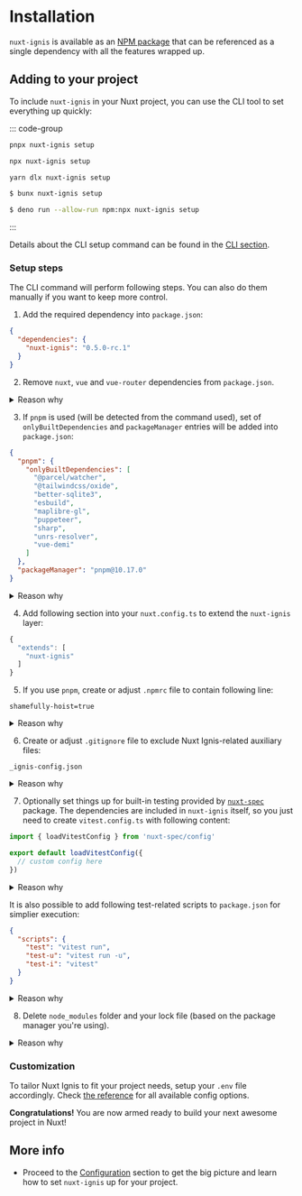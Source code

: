 # Installation

`nuxt-ignis` is available as an [NPM package](https://www.npmjs.com/package/nuxt-ignis) that can be referenced as a single dependency with all the features wrapped up.

## Adding to your project

To include `nuxt-ignis` in your Nuxt project, you can use the CLI tool to set everything up quickly:

::: code-group
```sh [pnpm]
pnpx nuxt-ignis setup
```

```sh [npm]
npx nuxt-ignis setup
```

```sh [yarn]
yarn dlx nuxt-ignis setup
```

```sh [bun]
$ bunx nuxt-ignis setup
```

```sh [deno]
$ deno run --allow-run npm:npx nuxt-ignis setup
```
:::

Details about the CLI setup command can be found in the [CLI section](/3-12-features-cli.html#setup).

### Setup steps

The CLI command will perform following steps. You can also do them manually if you want to keep more control.

1) Add the required dependency into `package.json`:

```json [package.json]
{
  "dependencies": {
    "nuxt-ignis": "0.5.0-rc.1"
  }
}
```

2) Remove `nuxt`, `vue` and `vue-router` dependencies from `package.json`.

<details>
<summary>Reason why</summary>

Those dependencies are already included in `nuxt-ignis`. Removing is recommended to avoid version clashes and potential issues. If you need to rely on specific versions, you are advised to use [deduping](https://www.youtube.com/watch?v=TTlgfMPFYwM).
</details>

3) If `pnpm` is used (will be detected from the command used), set of `onlyBuiltDependencies` and `packageManager` entries will be added into `package.json`:

```json [package.json]
{
  "pnpm": {
    "onlyBuiltDependencies": [
      "@parcel/watcher",
      "@tailwindcss/oxide",
      "better-sqlite3",
      "esbuild",
      "maplibre-gl",
      "puppeteer",
      "sharp",
      "unrs-resolver",
      "vue-demi"
    ]
  },
  "packageManager": "pnpm@10.17.0"
}
```

<details>
<summary>Reason why</summary>

Without `onlyBuiltDependencies`, `pnpm` will block any scripts that are being executed during the installation of these packages. This may lead to errors and inconsistencies. You will be still prompted to allow them manually using `pnpm approve-builds`. This is the way to ease things up. Check more in the [pnpm docs](https://pnpm.io/cli/approve-builds).

The `packageManager` tries to ensure same `pnpm` version is used as during the development of testing `nuxt-ignis`. However, extra setup might be required. Check more in the [Node.js docs](https://nodejs.org/docs/latest-v20.x/api/all.html#all_packages_packagemanager).
</details>

4) Add following section into your `nuxt.config.ts` to extend the `nuxt-ignis` layer:

```ts [nuxt.config.ts]
{
  "extends": [
    "nuxt-ignis"
  ]
}
```

5) If you use `pnpm`, create or adjust `.npmrc` file to contain following line:

```[.npmrc]
shamefully-hoist=true
```

<details>
<summary>Reason why</summary>

This is required to ensure `pnpm` will hoist all dependences from `nuxt-ignis` without you having to specify them in your own `package.json`. It is also recommened practice for Nuxt apps managed by `pnpm` in general. Check more in the [pnpm docs](https://pnpm.io/npmrc#shamefully-hoist).
</details>

6) Create or adjust `.gitignore` file to exclude Nuxt Ignis-related auxiliary files:

```[.gitignore]
_ignis-config.json
```

<details>
<summary>Reason why</summary>

Nuxt Ignis always creates a `public/_ignis-config.json` file when resolving `nuxt.config.ts` to expose the actual configuration for reference and potential debugging. As this file is re-generated automatically everytime the app starts, it is not recommended to add it to Git. It _could_ be stored for reference but this might tempt devs to edit it manually which would have no effect and should cause unnecessary confusion. Since the file is a JSON, comment can't be included to add auto-generation warning.
</details>

7) Optionally set things up for built-in testing provided by [`nuxt-spec`](/3-9-features-devex.html#testing) package. The dependencies are included in `nuxt-ignis` itself, so you just need to create `vitest.config.ts` with following content:

```ts [vitest.config.ts]
import { loadVitestConfig } from 'nuxt-spec/config'

export default loadVitestConfig({
  // custom config here
})
```

<details>
<summary>Reason why</summary>

Technically, this step is not required. Your tests will run even with absolutely zero config with `vitest` defaults. However, written like this, you can mix your override with the additional default setup provided by the test tool. Check more details in [`nuxt-spec` docs](https://github.com/AloisSeckar/nuxt-spec/blob/main/README.md#configuration).
</details>

It is also possible to add following test-related scripts to `package.json` for simplier execution:

```json [package.json]
{
  "scripts": {
    "test": "vitest run",
    "test-u": "vitest run -u",
    "test-i": "vitest"
  }
}
```

<details>
<summary>Reason why</summary>

This might be just a matter of personal preference, but someone might find the shorthands useful. Check more detailed explanation for each variant in [`nuxt-spec` docs](https://github.com/AloisSeckar/nuxt-spec/blob/main/README.md#running-tests).
</details>

8) Delete `node_modules` folder and your lock file (based on the package manager you're using).

<details>
<summary>Reason why</summary>

Hands-on eachxperience shows things may end up acting weirdly if new packages from `nuxt-ignis` are just added into existing `node_modules`. Deleting current set of modules and the lock file ensures all dependencies are freshly resolved and correctly wired up. In most scenarios this is a simple and convenient way to avoid potential issues.

In rare cases, when you need to keep your dependencies intact due to specific overrides, [deduping](https://www.youtube.com/watch?v=TTlgfMPFYwM) might help to mitigate some of the more common problems related to package resolution.
</details>

### Customization

To tailor Nuxt Ignis to fit your project needs, setup your `.env` file accordingly. Check [the reference](/2-5-full-reference.html) for all available config options.

**Congratulations!** You are now armed ready to build your next awesome project in Nuxt!

## More info

- Proceed to the [Configuration](/2-1-configuration.html) section to get the big picture and learn how to set `nuxt-ignis` up for your project.

